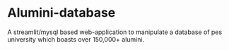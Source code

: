# Alumini-database
A streamlit/mysql based web-application to manipulate a database of pes university which boasts over 150,000+ alumini. 
